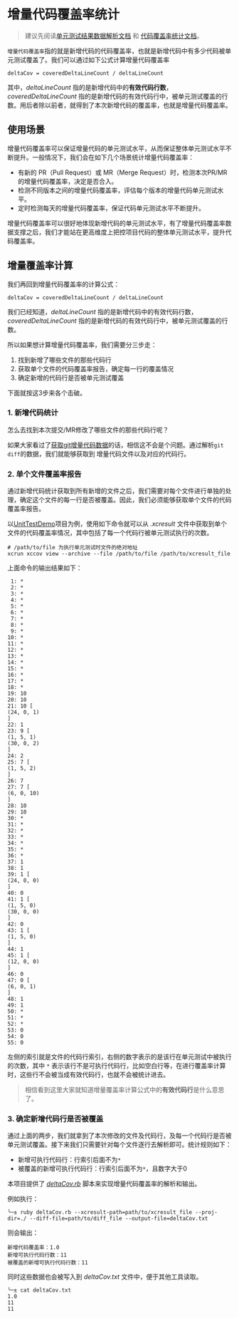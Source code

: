 # 增量代码覆盖率统计

>  建议先阅读[单元测试结果数据解析文档](./unitTestInfo.md) 和 [代码覆盖率统计文档](./targetCoverage.md)。


`增量代码覆盖率`指的就是新增代码的代码覆盖率，也就是新增代码中有多少代码被单元测试覆盖了。我们可以通过如下公式计算增量代码覆盖率

```
deltaCov = coveredDeltaLineCount / deltaLineCount
```

其中，*deltaLineCount* 指的是新增代码中的**有效代码行数**，*coveredDeltaLineCount* 指的是新增代码的有效代码行中，被单元测试覆盖的行数。用后者除以前者，就得到了本次新增代码的覆盖率，也就是增量代码覆盖率。

## 使用场景

增量代码覆盖率可以保证增量代码的单元测试水平，从而保证整体单元测试水平不断提升。一般情况下，我们会在如下几个场景统计增量代码覆盖率： 

- 有新的 PR（Pull Request）或 MR（Merge Request）时，检测本次PR/MR的增量代码覆盖率，决定是否合入。
- 检测不同版本之间的增量代码覆盖率，评估每个版本的增量代码单元测试水平。
- 定时检测每天的增量代码覆盖率，保证代码单元测试水平不断提升。

增量代码覆盖率可以很好地体现新增代码的单元测试水平，有了增量代码覆盖率数据支撑之后，我们才能站在更高维度上把控项目代码的整体单元测试水平，提升代码覆盖率。

## 增量覆盖率计算

我们再回到增量代码覆盖率的计算公式：

```
deltaCov = coveredDeltaLineCount / deltaLineCount
```

我们已经知道，*deltaLineCount* 指的是新增代码中的有效代码行数，*coveredDeltaLineCount* 指的是新增代码的有效代码行中，被单元测试覆盖的行数。  

所以如果想计算增量代码覆盖率，我们需要分三步走：

1. 找到新增了哪些文件的那些代码行
2. 获取单个文件的代码覆盖率报告，确定每一行的覆盖情况
3. 确定新增的代码行是否被单元测试覆盖

下面就按这3步来各个击破。  

### 1. 新增代码统计

怎么去找到本次提交/MR修改了哪些文件的那些代码行呢？  

如果大家看过了[获取git增量代码数据](./diffParser.md)的话，相信这不会是个问题。通过解析`git diff`的数据，我们就能够获取到
增量代码文件以及对应的代码行。  

### 2. 单个文件覆盖率报告

通过新增代码统计获取到所有新增的文件之后，我们需要对每个文件进行单独的处理，确定这个文件的每一行是否被覆盖。因此，我们必须能够获取单个文件的代码覆盖率报告。  

以[UnitTestDemo](https://github.com/JerryChu/UnitTestDemo)项目为例，使用如下命令就可以从 *.xcresult* 文件中获取到单个文件的代码覆盖率情况，其中包括了每一个代码行被单元测试执行的次数。

```
# /path/to/file 为执行单元测试时文件的绝对地址
xcrun xccov view --archive --file /path/to/file /path/to/xcresult_file
```

上面命令的输出结果如下：

```text
 1: *
 2: *
 3: *
 4: *
 5: *
 6: *
 7: *
 8: *
 9: *
10: *
11: *
12: *
13: *
14: *
15: *
16: *
17: *
18: *
19: 10
20: 10
21: 10 [
(24, 0, 1)
]
22: 1
23: 9 [
(1, 5, 1)
(30, 0, 2)
]
24: 2
25: 7 [
(1, 5, 2)
]
26: 7
27: 7 [
(6, 0, 10)
]
28: 10
29: 10
30: *
31: *
32: *
33: *
34: *
35: *
36: *
37: 1
38: 1
39: 1 [
(24, 0, 0)
]
40: 0
41: 1 [
(1, 5, 0)
(30, 0, 0)
]
42: 0
43: 1 [
(1, 5, 0)
]
44: 1
45: 1 [
(12, 0, 0)
]
46: 0
47: 0 [
(6, 0, 1)
]
48: 1
49: 1
50: *
51: *
52: *
53: 0
54: 0
55: 0
```

左侧的索引就是文件的代码行索引，右侧的数字表示的是该行在单元测试中被执行的次数，其中 `*` 表示该行不是可执行代码行，比如空白行等，在进行覆盖率计算时，这些行不会被当成有效代码行，也就不会被统计进去。 

> 相信看到这里大家就知道增量覆盖率计算公式中的**有效代码行**是什么意思了。

### 3. 确定新增代码行是否被覆盖

通过上面的两步，我们就拿到了本次修改的文件及代码行，及每一个代码行是否被单元测试覆盖。接下来我们只需要针对每个文件逐行去解析即可。统计规则如下：

- 新增可执行代码行：行索引后面不为`*`
- 被覆盖的新增可执行代码行：行索引后面不为`*`，且数字大于0

本项目提供了 [*deltaCov.rb*](../deltaCov.rb) 脚本来实现增量代码覆盖率的解析和输出。

例如执行：

```
╰─± ruby deltaCov.rb --xcresult-path=path/to/xcresult_file --proj-dir=./ --diff-file=path/to/diff_file --output-file=deltaCov.txt

```

则会输出：

```
新增代码覆盖率：1.0
新增可执行代码行数：11
被覆盖的新增可执行代码行数：11
```

同时这些数据也会被写入到 *deltaCov.txt* 文件中，便于其他工具读取。

```
╰─± cat deltaCov.txt
1.0
11
11
```
